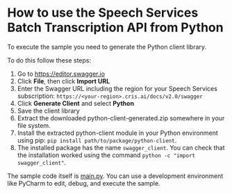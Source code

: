 # How to use the Speech Services Batch Transcription API from Python

To execute the sample you need to generate the Python client library.

To do this follow these steps:

1. Go to https://editor.swagger.io
2. Click **File**, then click **Import URL**
3. Enter the Swagger URL including the region for your Speech Services subscription: `https://<your-region>.cris.ai/docs/v2.0/swagger`
4. Click **Generate Client** and select **Python**
5. Save the client library
6. Extract the downloaded python-client-generated.zip somewhere in your file system.
7. Install the extracted python-client module in your Python environment using pip: `pip install path/to/package/python-client`.
8. The installed package has the name `swagger_client`. You can check that the installation worked using the command `python -c "import swagger_client"`.


The sample code itself is [main.py](python-client/main.py). You can use a development environment like PyCharm to edit, debug, and execute the sample.
